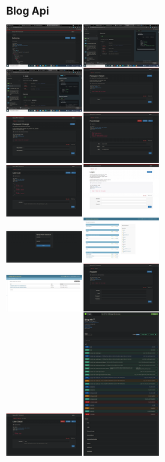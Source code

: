 # Blog Api

<div>
<img align="" src="assets/images/Schema.png" width="40%" height="40%" />
<img align="" src="assets/images/Redoc1.png" width="40%" height="40%" />
<img align="" src="assets/images/Redoc2.png" width="40%" height="40%" />
<img align="" src="assets/images/PasswordReset.png" width="40%" height="40%" />
<img align="" src="assets/images/PasswordChange.png" width="40%" height="40%" />
<img align="" src="assets/images/PostDetail.png" width="40%" height="40%" />
<img align="" src="assets/images/UserList.png" width="40%" height="40%" />
<img align="" src="assets/images/api-login.png" width="40%" height="40%" />
<img align="" src="assets/images/DRFLoginPage.png" width="40%" height="40%" />
<img align="" src="assets/images/admin.png" width="40%" height="40%" />
<img align="" src="assets/images/admin-auth-token.png" width="40%" height="40%" />
<img align="" src="assets/images/Register.png" width="40%" height="40%" />
<img align="" src="assets/images/UserDetail.png" width="40%" height="40%" />
<img align="" src="assets/images/Swagger.png" width="40%" height="40%" />
</div>





